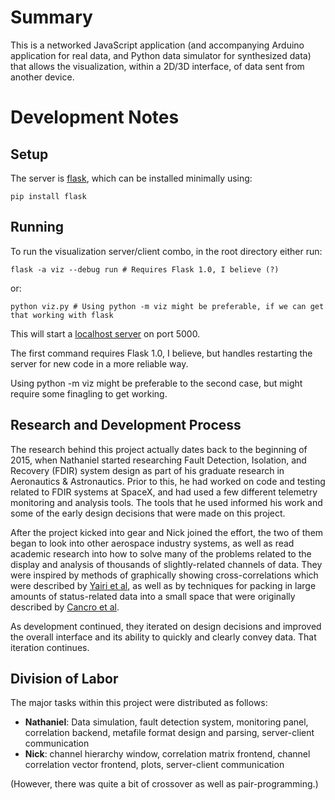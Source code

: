 # Summary

This is a networked JavaScript application (and accompanying Arduino application for real data, and Python data simulator for synthesized data) that allows the visualization, within a 2D/3D interface, of data sent from another device.

# Development Notes

## Setup

The server is [flask](http://flask.pocoo.org/), which can be installed minimally using:

    pip install flask

## Running

To run the visualization server/client combo, in the root directory either run:

    flask -a viz --debug run # Requires Flask 1.0, I believe (?)

or:

    python viz.py # Using python -m viz might be preferable, if we can get that working with flask

This will start a [localhost server](http://localhost:5000) on port 5000.

The first command requires Flask 1.0, I believe, but handles restarting the server for new code in a more reliable way.

Using python -m viz might be preferable to the second case, but might require some finagling to get working.

## Research and Development Process

The research behind this project actually dates back to the beginning of 2015, when Nathaniel started researching Fault Detection, Isolation, and Recovery (FDIR) system design as part of his graduate research in Aeronautics & Astronautics. Prior to this, he had worked on code and testing related to FDIR systems at SpaceX, and had used a few different telemetry monitoring and analysis tools. The tools that he used informed his work and some of the early design decisions that were made on this project.

After the project kicked into gear and Nick joined the effort, the two of them began to look into other aerospace industry systems, as well as read academic research into how to solve many of the problems related to the display and analysis of thousands of slightly-related channels of data. They were inspired by methods of graphically showing cross-correlations which were described by [Yairi et al](http://ieeexplore.ieee.org/xpl/login.jsp?tp=&arnumber=1659593&url=http%3A%2F%2Fieeexplore.ieee.org%2Fiel5%2F11019%2F34750%2F01659593), as well as by techniques for packing in large amounts of status-related data into a small space that were originally described by [Cancro et al](http://ieeexplore.ieee.org/xpl/login.jsp?tp=&arnumber=4161690&url=http%3A%2F%2Fieeexplore.ieee.org%2Fxpls%2Fabs_all.jsp%3Farnumber%3D4161690).

As development continued, they iterated on design decisions and improved the overall interface and its ability to quickly and clearly convey data. That iteration continues.

## Division of Labor

The major tasks within this project were distributed as follows:

* **Nathaniel**: Data simulation, fault detection system, monitoring panel, correlation backend, metafile format design and parsing, server-client communication
* **Nick**: channel hierarchy window, correlation matrix frontend, channel correlation vector frontend, plots, server-client communication

(However, there was quite a bit of crossover as well as pair-programming.)

